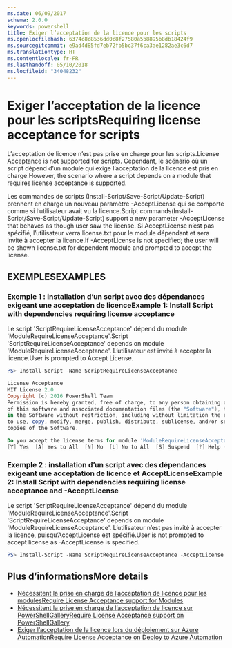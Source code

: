 ```yaml
---
ms.date: 06/09/2017
schema: 2.0.0
keywords: powershell
title: Exiger l’acceptation de la licence pour les scripts
ms.openlocfilehash: 6374c8c8536dd0c8f27580a5b8895b8db18424f9
ms.sourcegitcommit: e9ad4d85fd7eb72fb5bc37f6ca3ae1282ae3c6d7
ms.translationtype: HT
ms.contentlocale: fr-FR
ms.lasthandoff: 05/10/2018
ms.locfileid: "34048232"
---
```

# <a name="requiring-license-acceptance-for-scripts"></a><span data-ttu-id="1e9a4-103">Exiger l’acceptation de la licence pour les scripts</span><span class="sxs-lookup"><span data-stu-id="1e9a4-103">Requiring license acceptance for scripts</span></span>

<span data-ttu-id="1e9a4-104">L’acceptation de licence n’est pas prise en charge pour les scripts.</span><span class="sxs-lookup"><span data-stu-id="1e9a4-104">License Acceptance is not supported for scripts.</span></span> <span data-ttu-id="1e9a4-105">Cependant, le scénario où un script dépend d’un module qui exige l’acceptation de la licence est pris en charge.</span><span class="sxs-lookup"><span data-stu-id="1e9a4-105">However, the scenario where a script depends on a module that requires license acceptance is supported.</span></span>

<span data-ttu-id="1e9a4-106">Les commandes de scripts (Install-Script/Save-Script/Update-Script) prennent en charge un nouveau paramètre -AcceptLicense qui se comporte comme si l’utilisateur avait vu la licence.</span><span class="sxs-lookup"><span data-stu-id="1e9a4-106">Script commands(Install-Script/Save-Script/Update-Script) support a new parameter -AcceptLicense that behaves as though user saw the license.</span></span> <span data-ttu-id="1e9a4-107">Si AcceptLicense n’est pas spécifié, l’utilisateur verra license.txt pour le module dépendant et sera invité à accepter la licence.</span><span class="sxs-lookup"><span data-stu-id="1e9a4-107">If -AcceptLicense is not specified; the user will be shown license.txt for dependent module and prompted to accept the license.</span></span>

## <a name="examples"></a><span data-ttu-id="1e9a4-108">EXEMPLES</span><span class="sxs-lookup"><span data-stu-id="1e9a4-108">EXAMPLES</span></span>

### <a name="example-1-install-script-with-dependencies-requiring-license-acceptance"></a><span data-ttu-id="1e9a4-109">Exemple 1 : installation d’un script avec des dépendances exigeant une acceptation de licence</span><span class="sxs-lookup"><span data-stu-id="1e9a4-109">Example 1: Install Script with dependencies requiring license acceptance</span></span>

<span data-ttu-id="1e9a4-110">Le script 'ScriptRequireLicenseAcceptance' dépend du module 'ModuleRequireLicenseAcceptance'.</span><span class="sxs-lookup"><span data-stu-id="1e9a4-110">Script 'ScriptRequireLicenseAcceptance' depends on module 'ModuleRequireLicenseAcceptance'.</span></span> <span data-ttu-id="1e9a4-111">L’utilisateur est invité à accepter la licence.</span><span class="sxs-lookup"><span data-stu-id="1e9a4-111">User is prompted to Accept License.</span></span>

```PowerShell
PS> Install-Script -Name ScriptRequireLicenseAcceptance

License Acceptance
MIT License 2.0
Copyright (c) 2016 PowerShell Team
Permission is hereby granted, free of charge, to any person obtaining a copy
of this software and associated documentation files (the "Software"), to deal
in the Software without restriction, including without limitation the rights
to use, copy, modify, merge, publish, distribute, sublicense, and/or sell
copies of the Software.

Do you accept the license terms for module 'ModuleRequireLicenseAcceptance'.
[Y] Yes  [A] Yes to All  [N] No  [L] No to All  [S] Suspend  [?] Help (default is "N"):
```

### <a name="example-2-install-script-with-dependencies-requiring-license-acceptance-and--acceptlicense"></a><span data-ttu-id="1e9a4-112">Exemple 2 : installation d’un script avec des dépendances exigeant une acceptation de licence et AcceptLicense</span><span class="sxs-lookup"><span data-stu-id="1e9a4-112">Example 2: Install Script with dependencies requiring license acceptance and -AcceptLicense</span></span>

<span data-ttu-id="1e9a4-113">Le script 'ScriptRequireLicenseAcceptance' dépend du module 'ModuleRequireLicenseAcceptance'.</span><span class="sxs-lookup"><span data-stu-id="1e9a4-113">Script 'ScriptRequireLicenseAcceptance' depends on module 'ModuleRequireLicenseAcceptance'.</span></span> <span data-ttu-id="1e9a4-114">L’utilisateur n’est pas invité à accepter la licence, puisqu’AcceptLicense est spécifié.</span><span class="sxs-lookup"><span data-stu-id="1e9a4-114">User is not prompted to accept license as -AcceptLicense is specified.</span></span>

```PowerShell
PS> Install-Script -Name ScriptRequireLicenseAcceptance -AcceptLicense
```

## <a name="more-details"></a><span data-ttu-id="1e9a4-115">Plus d’informations</span><span class="sxs-lookup"><span data-stu-id="1e9a4-115">More details</span></span>

- [<span data-ttu-id="1e9a4-116">Nécessitent la prise en charge de l’acceptation de licence pour les modules</span><span class="sxs-lookup"><span data-stu-id="1e9a4-116">Require License Acceptance support for Modules</span></span>](module-license-acceptance.md)
- [<span data-ttu-id="1e9a4-117">Nécessitent la prise en charge de l’acceptation de licence sur PowerShellGallery</span><span class="sxs-lookup"><span data-stu-id="1e9a4-117">Require License Acceptance support on PowerShellGallery</span></span>](../how-to/working-with-items/items-that-require-license-acceptance.md)
- [<span data-ttu-id="1e9a4-118">Exiger l’acceptation de la licence lors du déploiement sur Azure Automation</span><span class="sxs-lookup"><span data-stu-id="1e9a4-118">Require License Acceptance on Deploy to Azure Automation</span></span>](../how-to/working-with-items/deploy-to-azure-automation.md)